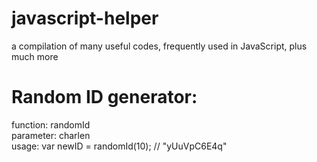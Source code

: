 # javascript-helper
a compilation of many useful codes, frequently used in JavaScript, plus much more

# Random ID generator:
  function: randomId  
  parameter: charlen  
  usage: 
        var newID = randomId(10); // "yUuVpC6E4q"
